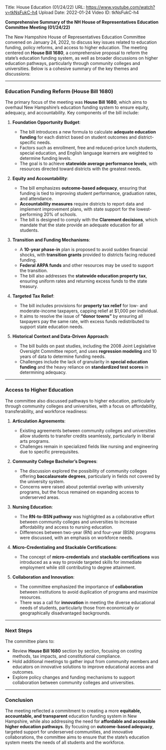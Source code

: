 Title: House Education (01/24/22)
URL: https://www.youtube.com/watch?v=tkNsFukC-h4
Upload Date: 2022-01-24
Video ID: tkNsFukC-h4

**Comprehensive Summary of the NH House of Representatives Education Committee Meeting (01/24/22)**

The New Hampshire House of Representatives Education Committee convened on January 24, 2022, to discuss key issues related to education funding, policy reforms, and access to higher education. The meeting centered on **House Bill 1680**, a comprehensive proposal to reform the state’s education funding system, as well as broader discussions on higher education pathways, particularly through community colleges and universities. Below is a cohesive summary of the key themes and discussions:

---

### **Education Funding Reform (House Bill 1680)**
The primary focus of the meeting was **House Bill 1680**, which aims to overhaul New Hampshire’s education funding system to ensure equity, adequacy, and accountability. Key components of the bill include:

1. **Foundation Opportunity Budget**:  
   - The bill introduces a new formula to calculate **adequate education funding** for each district based on student outcomes and district-specific needs.  
   - Factors such as enrollment, free and reduced-price lunch students, special education, and English language learners are weighted to determine funding levels.  
   - The goal is to achieve **statewide average performance levels**, with resources directed toward districts with the greatest needs.

2. **Equity and Accountability**:  
   - The bill emphasizes **outcome-based adequacy**, ensuring that funding is tied to improving student performance, graduation rates, and attendance.  
   - **Accountability measures** require districts to report data and implement improvement plans, with state support for the lowest-performing 20% of schools.  
   - The bill is designed to comply with the **Claremont decisions**, which mandate that the state provide an adequate education for all students.

3. **Transition and Funding Mechanisms**:  
   - A **10-year phase-in** plan is proposed to avoid sudden financial shocks, with **transition grants** provided to districts facing reduced funding.  
   - **Federal ARPA funds** and other resources may be used to support the transition.  
   - The bill also addresses the **statewide education property tax**, ensuring uniform rates and returning excess funds to the state treasury.

4. **Targeted Tax Relief**:  
   - The bill includes provisions for **property tax relief** for low- and moderate-income taxpayers, capping relief at $1,000 per individual.  
   - It aims to resolve the issue of **“donor towns”** by ensuring all taxpayers pay the same rate, with excess funds redistributed to support state education needs.

5. **Historical Context and Data-Driven Approach**:  
   - The bill builds on past studies, including the 2008 Joint Legislative Oversight Committee report, and uses **regression modeling** and 10 years of data to determine funding needs.  
   - Challenges include the lack of granularity in **special education funding** and the heavy reliance on **standardized test scores** in determining adequacy.

---

### **Access to Higher Education**
The committee also discussed pathways to higher education, particularly through community colleges and universities, with a focus on affordability, transferability, and workforce readiness:

1. **Articulation Agreements**:  
   - Existing agreements between community colleges and universities allow students to transfer credits seamlessly, particularly in liberal arts programs.  
   - Challenges remain in specialized fields like nursing and engineering due to specific prerequisites.

2. **Community College Bachelor’s Degrees**:  
   - The discussion explored the possibility of community colleges offering **baccalaureate degrees**, particularly in fields not covered by the university system.  
   - Concerns were raised about potential overlap with university programs, but the focus remained on expanding access to underserved areas.

3. **Nursing Education**:  
   - The **RN-to-BSN pathway** was highlighted as a collaborative effort between community colleges and universities to increase affordability and access to nursing education.  
   - Differences between two-year (RN) and four-year (BSN) programs were discussed, with an emphasis on workforce needs.

4. **Micro-Credentialing and Stackable Certifications**:  
   - The concept of **micro-credentials** and **stackable certifications** was introduced as a way to provide targeted skills for immediate employment while still contributing to degree attainment.

5. **Collaboration and Innovation**:  
   - The committee emphasized the importance of **collaboration** between institutions to avoid duplication of programs and maximize resources.  
   - There was a call for **innovation** in meeting the diverse educational needs of students, particularly those from economically or geographically disadvantaged backgrounds.

---

### **Next Steps**
The committee plans to:  
- Review **House Bill 1680** section by section, focusing on costing methods, tax impacts, and constitutional compliance.  
- Hold additional meetings to gather input from community members and educators on innovative solutions to improve educational access and outcomes.  
- Explore policy changes and funding mechanisms to support collaboration between community colleges and universities.

---

### **Conclusion**
The meeting reflected a commitment to creating a more **equitable, accountable, and transparent** education funding system in New Hampshire, while also addressing the need for **affordable and accessible higher education pathways**. By focusing on **outcome-based adequacy**, targeted support for underserved communities, and innovative collaborations, the committee aims to ensure that the state’s education system meets the needs of all students and the workforce.